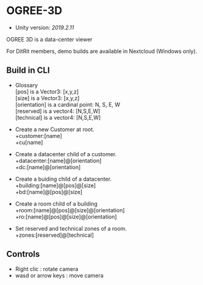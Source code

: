 # OGREE-3D

- Unity version: *2019.2.11*

OGREE 3D is a data-center viewer

For DitRit members, demo builds are available in Nextcloud (Windows only).

## Build in CLI

- Glossary  
[pos] is a Vector3: [x,y,z]  
[size] is a Vector3: [x,y,z]  
[orientation] is a cardinal point: N, S, E, W  
[reserved] is a vector4: [N,S,E,W]  
[technical] is a vector4: [N,S,E,W]  

- Create a new Customer at root.  
+customer:[name]  
+cu[name]

- Create a datacenter child of a customer.  
+datacenter:[name]@[orientation]  
+dc:[name]@[orientation]

- Create a buiding child of a datacenter.  
+building:[name]@[pos]@[size]  
+bd:[name]@[pos]@[size]

- Create a room child of a building  
+room:[name]@[pos]@[size]@[orientation]  
+ro:[name]@[pos]@[size]@[orientation]

- Set reserved and technical zones of a room.  
+zones:[reserved]@[technical]


## Controls
- Right clic : rotate camera
- wasd or arrow keys : move camera
